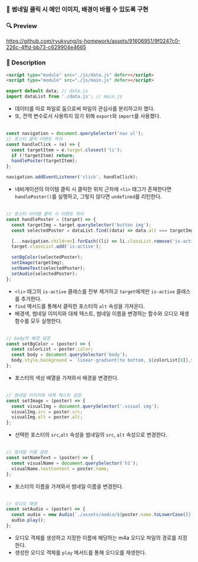 ### 📌 썸네일 클릭 시 메인 이미지, 배경이 바뀔 수 있도록 구현

### 🔍 Preview
https://github.com/ryukyung/js-homework/assets/91606951/9f0247c0-226c-4ffd-bb73-c629904e4665

### 📝 Description

```html
<script type="module" src="./js/data.js" defer></script>
<script type="module" src="./js/main.js" defer></script>
```

```jsx
export default data; // data.js
import dataList from './data.js'; // main.js
```

- 데이터를 따로 파일로 둠으로써 파일의 관심사를 분리하고자 했다.
- 또, 전역 변수로서 사용하지 않기 위해 `export`와 `import`를 사용했다. <br /><br />

```jsx
const navigation = document.querySelector('nav ul');
// 포스터 클릭 이벤트 처리
const handleClick = (e) => {
  const targetItem = e.target.closest('li');
  if (!targetItem) return;
  handlePoster(targetItem);
};

navigation.addEventListener('click', handleClick);
```

- 네비게이션의 아이템 클릭 시 클릭한 위치 근처에 `<li>` 태그가 존재한다면 `handlePoster()`를 실행하고, 그렇지 않다면 `undefined`를 리턴한다. <br /><br />

```jsx
// 포스터 아이템 클릭 시 이벤트 처리
const handlePoster = (target) => {
  const targetImg = target.querySelector('button img');
  const selectedPoster = dataList.find((data) => data.alt === targetImg.alt);

  [...navigation.children].forEach((li) => li.classList.remove('is-active'));
  target.classList.add('is-active');

  setBgColor(selectedPoster);
  setImage(targetImg);
  setNameText(selectedPoster);
  setAudio(selectedPoster);
};
```

- `<li>` 태그의 `is-active` 클래스를 전부 제거하고 `target`에게만 `is-active` 클래스를 추가한다.
- `find` 메서드를 통해서 클릭한 포스터의 `alt` 속성을 가져온다.
- 배경색, 썸네일 이미지와 대체 텍스트, 썸네일 이름을 변경하는 함수와 오디오 재생 함수를 모두 실행한다. <br /><br />

```jsx
// body의 배경 설정
const setBgColor = (poster) => {
  const colorList = poster.color;
  const body = document.querySelector('body');
  body.style.background = `linear-gradient(to bottom, ${colorList[0]},${colorList[1]})`;
};
```

- 포스터의 색상 배열을 가져와서 배경을 변경한다. <br /><br />

```jsx
// 썸네일 이미지와 대체 텍스트 설정
const setImage = (poster) => {
  const visualImg = document.querySelector('.visual img');
  visualImg.src = poster.src;
  visualImg.alt = poster.alt;
};
```

- 선택한 포스터의 `src`,`alt` 속성을 썸네일의 `src`, `alt` 속성으로 변경한다. <br /><br />

```jsx
// 썸네일 이름 설정
const setNameText = (poster) => {
  const visualName = document.querySelector('h1');
  visualName.textContent = poster.name;
};
```

- 포스터의 이름을 가져와서 썸네일 이름을 변경한다. <br /><br />

```jsx
// 오디오 재생
const setAudio = (poster) => {
  const audio = new Audio(`./assets/audio/${poster.name.toLowerCase()}.m4a`);
  audio.play();
};
```

- 오디오 객체를 생성하고 지정한 이름에 해당하는 m4a 오디오 파일의 경로를 지정한다.
- 생성한 오디오 객체를 `play` 메서드를 통해 오디오를 재생한다.
